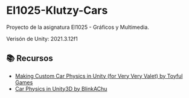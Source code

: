 # EI1025-Klutzy-Cars
Proyecto de la asignatura EI1025 - Gráficos y Multimedia.

Verisón de Unity: 2021.3.12f1

## :books: Recursos
* [Making Custom Car Physics in Unity (for Very Very Valet) by Toyful Games](https://www.youtube.com/watch?v=CdPYlj5uZeI)
* [Car Physics in Unity3D by BlinkAChu](https://www.youtube.com/playlist?list=PLcbsEpz1iFyjjddSqLxnnGSJthfCcmsav)